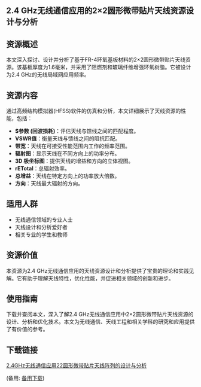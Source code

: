  ## 2.4 GHz无线通信应用的2×2圆形微带贴片天线资源设计与分析

 ## 资源概述

 本文深入探讨、设计并分析了基于FR-4环氧基板材料的2×2圆形微带贴片天线资源。该基板厚度为1.6毫米，并采用了阻燃剂和玻璃纤维增强环氧树脂。它被设计为2.4 GHz的无线局域网应用频率。

 ## 资源内容

 通过高频结构模拟器(HFSS)软件的仿真和分析，本文详细展示了天线资源的性能，包括：

 - **S参数 (回波损耗)**：评估天线与馈线之间的匹配程度。
 - **VSWR值**：衡量天线与馈线之间的阻抗匹配。
 - **带宽**：天线在可接受性能范围内工作的频率范围。
 - **辐射图**：显示天线在不同方向上的功率分布。
 - **3D 极坐标图**：提供天线的增益和方向的立体视图。
 - **rETotal**：总辐射效率。
 - **总增益**：天线在特定方向上的功率放大倍数。
 - **方向**：天线最大辐射的方向。

 ## 适用人群

 - 无线通信领域的专业人士
 - 天线设计和分析爱好者
 - 相关专业的学生和教师

 ## 资源价值

 本资源为2.4 GHz无线通信应用的天线资源设计和分析提供了宝贵的理论和实践见解。它有助于理解天线特性，优化性能，并促进相关领域的创新和进步。

 ## 使用指南

 下载并查阅本文，深入了解2.4 GHz无线通信应用中2×2圆形微带贴片天线资源的设计、分析和优化技术。本文为无线通信、天线工程和相关学科的研究和应用提供了有价值的参考。

 ## 下载链接
 [2.4GHz无线通信应用22圆形微带贴片天线阵列的设计与分析](https://pan.quark.cn/s/2743861615dd) 

 (备用: [备用下载](https://pan.baidu.com/s/1c4fJ3wzJfseIpaRSPp9gCA?pwd=1234))
